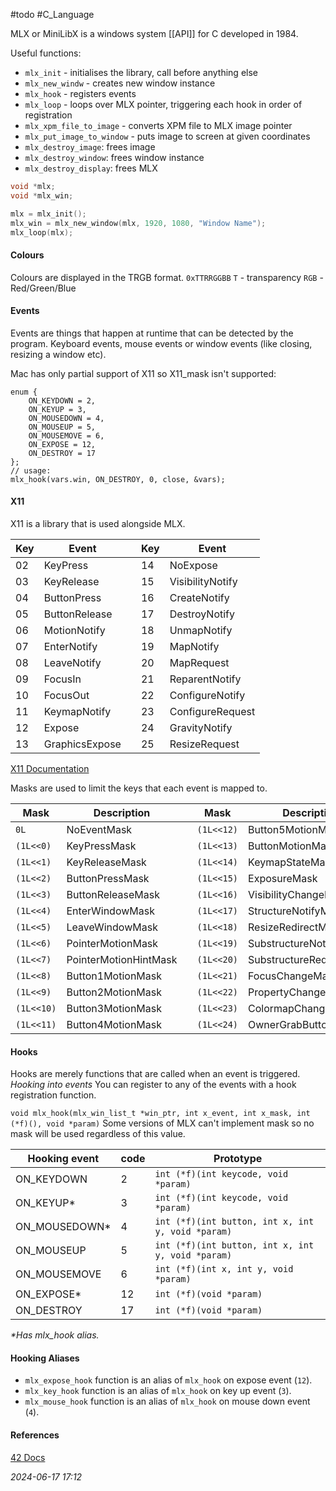 #todo #C_Language 

MLX or MiniLibX is a windows system [[API]] for C developed in 1984.

Useful functions:
- `mlx_init` - initialises the library, call before anything else
- `mlx_new_windw` - creates new window instance
- `mlx_hook` - registers events
- `mlx_loop` - loops over MLX pointer, triggering each hook in order of registration
- `mlx_xpm_file_to_image` - converts XPM file to MLX image pointer
- `mlx_put_image_to_window` - puts image to screen at given coordinates
- `mlx_destroy_image`: frees image
- `mlx_destroy_window`: frees window instance
- `mlx_destroy_display`: frees MLX

```C
void *mlx;
void *mlx_win;

mlx = mlx_init();
mlx_win = mlx_new_window(mlx, 1920, 1080, "Window Name");
mlx_loop(mlx);
```
#### Colours
Colours are displayed in the  TRGB format.
`0xTTRRGGBB`
`T` - transparency
`RGB` - Red/Green/Blue
#### Events
Events are things that happen at runtime that can be detected by the program. Keyboard events, mouse events or window events (like closing, resizing a window etc).

Mac has only partial support of X11 so X11_mask isn't supported:
```
enum {
	ON_KEYDOWN = 2,
	ON_KEYUP = 3,
	ON_MOUSEDOWN = 4,
	ON_MOUSEUP = 5,
	ON_MOUSEMOVE = 6,
	ON_EXPOSE = 12,
	ON_DESTROY = 17
};
// usage:
mlx_hook(vars.win, ON_DESTROY, 0, close, &vars);
```
#### X11
X11 is a library that is used alongside MLX.

| Key | Event          |     | Key | Event            |
| --- | -------------- | --- | --- | ---------------- |
| 02  | KeyPress       |     | 14  | NoExpose         |
| 03  | KeyRelease     |     | 15  | VisibilityNotify |
| 04  | ButtonPress    |     | 16  | CreateNotify     |
| 05  | ButtonRelease  |     | 17  | DestroyNotify    |
| 06  | MotionNotify   |     | 18  | UnmapNotify      |
| 07  | EnterNotify    |     | 19  | MapNotify        |
| 08  | LeaveNotify    |     | 20  | MapRequest       |
| 09  | FocusIn        |     | 21  | ReparentNotify   |
| 10  | FocusOut       |     | 22  | ConfigureNotify  |
| 11  | KeymapNotify   |     | 23  | ConfigureRequest |
| 12  | Expose         |     | 24  | GravityNotify    |
| 13  | GraphicsExpose |     | 25  | ResizeRequest    |

[X11 Documentation](https://tronche.com/gui/x/xlib/events/)

Masks are used to limit the keys that each event is mapped to.

| Mask | Description |    | Mask | Description |
| --- | --- | ---  | --- | --- |
| `0L` |  NoEventMask | |  `(1L<<12)` | Button5MotionMask |
| `(1L<<0)` | KeyPressMask | | `(1L<<13)` | ButtonMotionMask |
| `(1L<<1)` | KeyReleaseMask | | `(1L<<14)` | KeymapStateMask |
| `(1L<<2)` | ButtonPressMask | |`(1L<<15)` | ExposureMask |
| `(1L<<3)` | ButtonReleaseMask | | `(1L<<16)` | VisibilityChangeMask |
|`(1L<<4)` | EnterWindowMask | | `(1L<<17)` | StructureNotifyMask |
| `(1L<<5)` | LeaveWindowMask | | `(1L<<18)` | ResizeRedirectMask |
|  `(1L<<6)` | PointerMotionMask | | `(1L<<19)` | SubstructureNotifyMask |
| `(1L<<7)` | PointerMotionHintMask | | `(1L<<20)` | SubstructureRedirectMask |
| `(1L<<8)` | Button1MotionMask| | `(1L<<21)`| FocusChangeMask |
| `(1L<<9)` | Button2MotionMask | | `(1L<<22)` | PropertyChangeMask |
| `(1L<<10)` | Button3MotionMask || `(1L<<23)` | ColormapChangeMask |
| `(1L<<11)` | Button4MotionMask || `(1L<<24)` | OwnerGrabButtonMask |
#### Hooks
Hooks are merely functions that are called when an event is triggered.
_Hooking into events_
You can register to any of the events with a hook registration function.

`void mlx_hook(mlx_win_list_t *win_ptr, int x_event, int x_mask, int (*f)(), void *param)`
Some versions of MLX can't implement mask so no mask will be used regardless of this value.

| Hooking event | code | Prototype|
| --- | --- | ---|
|ON_KEYDOWN | 2 |`int (*f)(int keycode, void *param)`|
|ON_KEYUP* | 3 | `int (*f)(int keycode, void *param)` | 
 | ON_MOUSEDOWN* | 4 | `int (*f)(int button, int x, int y, void *param)` | 
 | ON_MOUSEUP | 5 | `int (*f)(int button, int x, int y, void *param)` | 
 | ON_MOUSEMOVE | 6 | `int (*f)(int x, int y, void *param)` | 
 | ON_EXPOSE* | 12 | `int (*f)(void *param)` | 
 | ON_DESTROY | 17 | `int (*f)(void *param)` | 
_*Has mlx_hook alias._
#### Hooking Aliases
-   `mlx_expose_hook` function is an alias of `mlx_hook` on expose event (`12`).
-   `mlx_key_hook` function is an alias of `mlx_hook` on key up event (`3`).
-   `mlx_mouse_hook` function is an alias of `mlx_hook` on mouse down event (`4`).

#### References
[42 Docs](https://harm-smits.github.io/42docs/libs/minilibx/introduction.html)

_2024-06-17 17:12_
<!--stackedit_data:
eyJoaXN0b3J5IjpbOTc1MTU4MDQ3XX0=
-->